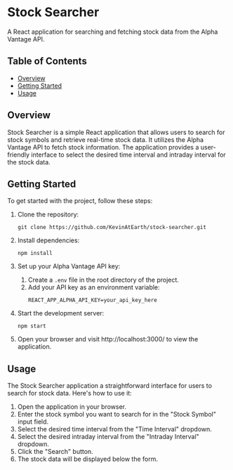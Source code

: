 # Stock Searcher

A React application for searching and fetching stock data from the Alpha Vantage API.

## Table of Contents

- [Overview](#overview)
- [Getting Started](#getting-started)
- [Usage](#usage)

## Overview

Stock Searcher is a simple React application that allows users to search for stock symbols and retrieve real-time stock data. It utilizes the Alpha Vantage API to fetch stock information. The application provides a user-friendly interface to select the desired time interval and intraday interval for the stock data.

## Getting Started

To get started with the project, follow these steps:

1. Clone the repository:
   ```
   git clone https://github.com/KevinAtEarth/stock-searcher.git
   ```

2. Install dependencies:
   ```
   npm install
   ```

3. Set up your Alpha Vantage API key:
    1. Create a `.env` file in the root directory of the project.
    2. Add your API key as an environment variable:
       ```
       REACT_APP_ALPHA_API_KEY=your_api_key_here
       ```

4. Start the development server:
   ```
   npm start
   ```

5. Open your browser and visit http://localhost:3000/ to view the application.

## Usage

The Stock Searcher application a straightforward interface for users to search for stock data. Here's how to use it:

1. Open the application in your browser.
2. Enter the stock symbol you want to search for in the "Stock Symbol" input field.
3. Select the desired time interval from the "Time Interval" dropdown.
4. Select the desired intraday interval from the "Intraday Interval" dropdown.
5. Click the "Search" button.
6. The stock data will be displayed below the form.

